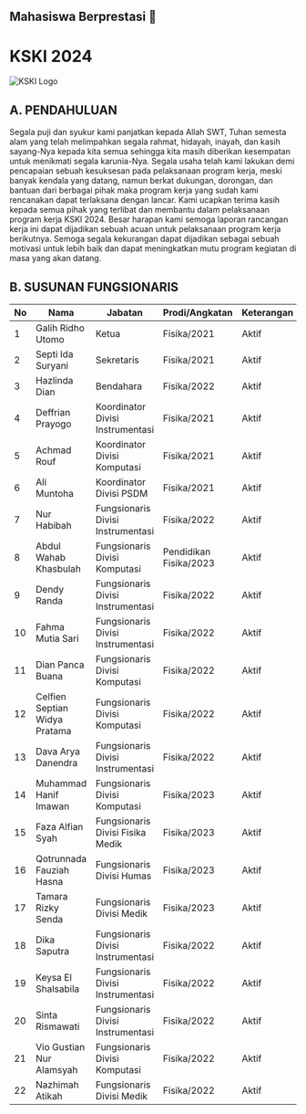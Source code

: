 ## Mahasiswa Berprestasi 👋

# KSKI 2024
![KSKI Logo]()

## A. PENDAHULUAN

Segala puji dan syukur kami panjatkan kepada Allah SWT, Tuhan semesta alam yang telah melimpahkan segala rahmat, hidayah, inayah, dan kasih sayang-Nya kepada kita semua sehingga kita masih diberikan kesempatan untuk menikmati segala karunia-Nya. Segala usaha telah kami lakukan demi pencapaian sebuah kesuksesan pada pelaksanaan program kerja, meski banyak kendala yang datang, namun berkat dukungan, dorongan, dan bantuan dari berbagai pihak maka program kerja yang sudah kami rencanakan dapat terlaksana dengan lancar. Kami ucapkan terima kasih kepada semua pihak yang terlibat dan membantu dalam pelaksanaan program kerja KSKI 2024. Besar harapan kami semoga laporan rancangan kerja ini dapat dijadikan sebuah acuan untuk pelaksanaan program kerja berikutnya. Semoga segala kekurangan dapat dijadikan sebagai sebuah motivasi untuk lebih baik dan dapat meningkatkan mutu program kegiatan di masa yang akan datang.

## B. SUSUNAN FUNGSIONARIS

| No | Nama | Jabatan | Prodi/Angkatan | Keterangan |
|----|------|---------|----------------|------------|
| 1  | Galih Ridho Utomo | Ketua | Fisika/2021 | Aktif |
| 2  | Septi Ida Suryani | Sekretaris | Fisika/2021 | Aktif |
| 3  | Hazlinda Dian | Bendahara | Fisika/2022 | Aktif |
| 4  | Deffrian Prayogo | Koordinator Divisi Instrumentasi | Fisika/2021 | Aktif |
| 5  | Achmad Rouf | Koordinator Divisi Komputasi | Fisika/2021 | Aktif |
| 6  | Ali Muntoha | Koordinator Divisi PSDM | Fisika/2021 | Aktif |
| 7  | Nur Habibah | Fungsionaris Divisi Instrumentasi | Fisika/2022 | Aktif |
| 8  | Abdul Wahab Khasbulah | Fungsionaris Divisi Komputasi | Pendidikan Fisika/2023 | Aktif |
| 9  | Dendy Randa | Fungsionaris Divisi Instrumentasi | Fisika/2022 | Aktif |
| 10 | Fahma Mutia Sari | Fungsionaris Divisi Instrumentasi | Fisika/2022 | Aktif |
| 11 | Dian Panca Buana | Fungsionaris Divisi Komputasi | Fisika/2022 | Aktif |
| 12 | Celfien Septian Widya Pratama | Fungsionaris Divisi Komputasi | Fisika/2022 | Aktif |
| 13 | Dava Arya Danendra | Fungsionaris Divisi Instrumentasi | Fisika/2022 | Aktif |
| 14 | Muhammad Hanif Imawan | Fungsionaris Divisi Komputasi | Fisika/2023 | Aktif |
| 15 | Faza Alfian Syah | Fungsionaris Divisi Fisika Medik | Fisika/2023 | Aktif |
| 16 | Qotrunnada Fauziah Hasna | Fungsionaris Divisi Humas | Fisika/2023 | Aktif |
| 17 | Tamara Rizky Senda | Fungsionaris Divisi Medik | Fisika/2023 | Aktif |
| 18 | Dika Saputra | Fungsionaris Divisi Instrumentasi | Fisika/2022 | Aktif |
| 19 | Keysa El Shalsabila | Fungsionaris Divisi Instrumentasi | Fisika/2022 | Aktif |
| 20 | Sinta Rismawati | Fungsionaris Divisi Instrumentasi | Fisika/2022 | Aktif |
| 21 | Vio Gustian Nur Alamsyah | Fungsionaris Divisi Komputasi | Fisika/2022 | Aktif |
| 22 | Nazhimah Atikah | Fungsionaris Divisi Medik | Fisika/2022 | Aktif |
